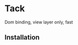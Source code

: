 # Tack

Dom binding, view layer only, fast

## Installation

### <script>

### npm

rollup, webpack

## Components

#### `tack(el[, data])` - Create a component

* `el` is the element to create the component from. It can be an HTMLElement, jQuery object, or selector.
* `data` is the initial data to use within the component (defaults to `{}`).

```js
var todoList = tack($('#todolist'), { todos: ['thing', 'another thing'] });
var memo = tack(document.getElementBy('memo'));
var navbar = tack('.navbar');
```

## Directives

#### `ta-text` and `ta-html`	- Set text or HTML content

Note: HTML is not parsed for directives.

```html
<div>My name is {{ me.name }}</div>
<div>My friend's name is <div ta-text="alice.name"></div></div>
<div>Some HTML: {{{ boldName }}}</div>
<div>Even more HTML: <span ta-html="italicName"></span></div>
<script>
var view = tacks(document.body);
view.me = { name: 'Bob' };
view.alice = { name: 'Alice' };
view.boldName = '<strong>Bob</strong>';
view.italicName = '<em>Bob</em>';
view.$();
</script>
```

Warning: Be aware that binding HTML can cause [XSS attacks](https://en.wikipedia.org/wiki/Cross-site_scripting). You should not use user-entered content without sanitisation.


#### `ta-show` - Conditional visibility

Conditionally display the element. Equivelant to `attr-display="thing ? "" : 'none'"`.

```html
<div ta-show="showMe">My name is {{ me.name }}</div>
<button ta-on-click="hide()">Hide</button>
<script>
var view = tacks(document.body);
view.me = { name: 'Bob' };
view.showMe = true;
view.hide = function () {
	view.showMe = false;
};
view.$();
</script>
```

#### `ta-exist` - Conditional existance

Render the element only if the result of the expression is [truthy](https://developer.mozilla.org/en/docs/Glossary/Truthy) (e.g. true, 1). Unlike ta-show, the directives inside the element will not be updated while the element is hidden (since the element is in fact destroyed when falsey and recreated when truthy). This directive occurs after ta-each and before anything else.

Note: this is equivelant to ng-if in angular.

```html
<div ta-exist="showMe">My name is {{ me.name }}</div>
<button ta-on-click="hide()">Hide</button>
<script>
var view = tacks(document.body);
view.me = { name: 'Bob' };
view.showMe = true;
view.hide = function () {
	view.showMe = false;
};
view.$();
</script>
```

#### `ta-each-*` - Iterate through an array

Render the element for each item in an array. Each item is assigned to a variable name specified in the attribute name (see example below). This directive occurs before anything else.

Note: this is roughly equivelant to ng-repeat.

```html
<div ta-each-todo="todos">{{ todo.message }}</div>
<script>
var view = tacks(document.body);
view.todos = [
	{ message: 'Buy food' },
	{ message: 'Fix code' },
	{ message: 'Wash clothes' }
];
view.$();
</script>
```

#### `ta-attr-*` - Attribute value

```html
<button attr-disabled="showMe"></button>
<script>
var view = tacks(document.body);
</script>	
```

#### `ta-class-*` - Conditional class name

```html
<h4 class-red="warning"></h4>
<script>
var view = tacks(document.body);
</script>
```

#### `ta-style-*` - Style value
```html
<h1 style-font-weight="big ? 'bold' : 'normal'"></h1>
<script>
var view = tacks(document.body);
</script>
```

#### `ta-model` - Bind input

Two way binding with element value

```html
<input type="text" model="blah">
<script>
var view = tacks(document.body);
</script>
```

#### `ta-on-*` - Event handler

```html
<input type="button" ta-on-click="doSomething()">
<script>
var view = tacks(document.body);
view.doSomething = function () {
	console.log('click!');
}
</script>
```

#### `ta-skip` - Skip compilation of this element

```html
<div ta-skip>{{ this will appear as it is (including curly braces) }}</div>
```


## Custom directives

```js
tacks.directive.hide = function (el) {
	$(el).toggle(!this.eval());
};

tacks.directive['on-scroll-[xy]'] = {
	create: function () {},
	update: function (el) {}
}
```

* `block`
* `order`
* `create`
* `update`

## Expressions

The expressions used in a directive mostly include the JavaScript language.
```html
{{ 1 + 1 }} <!-- shows 2 -->
{{ a.b() }} <!-- shows the result of b() -->

{{ 1 + 1; "my" + "name" }} <!-- invalid - multiple expressions are not allowed -->
{{ "my" + "name" }} <!-- shows myname -->
{{ Date.now() }} <!-- current unix timestamp -->
{{ JSON.stringify({ a: 1, b: 2 }) }} <!-- shows {a:1,b:2} -->

<div ta-on-mousemove="b().c = d"></div>
<div ta-on-mousemove="thing++"></div>
<div ta-on-click="thing /= 7"></div>
```

## Other things

#### `tack.root`

The root object is provided to all components and can be used to provide methods and data which should be available to all components.

```html
{{ food }}, {{ drink }}, {{ sweet }} <!-- chips, beer, cake -->
<script>
tacks.root.food = 'chips';
tacks.root.drink = 'water';
var view = tacks(document.body);
view.drink = 'beer';
tacks.root.sweet = 'cake';
view.$();
</script>
```

A couple of utility functions are included in root:
* number(number, decimals) (decimals defaults to 2)
* percent(number, decimals) (decimals defaults to 2)

You may wish to define other utility functions in root:

```html
{{ number(1.553, 2) }} <!-- 1.55 -->
{{ percent(0.17) }} <!-- 17.00% -->
{{ date(d, 'DD MMM' }} <!-- 17 Jan -->
<script>
var view = tacks(document.body);
view.d = new Date(2017, 0, 17);
tack.root.date = function (date, format) {
	return moment(format).format(format);
};
view.$();
</script>
```

#### `tack.version`

Gets the version of tacks (e.g. `"0.1.0"`).